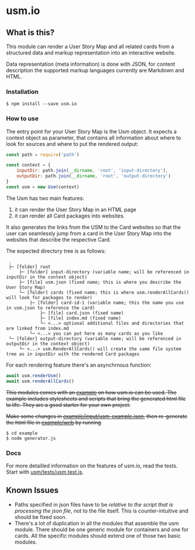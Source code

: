 # usm.io

## What is this?
This module can render a User Story Map and all related cards from a structured data and markup representation into an interactive website.

Data representation (meta information) is done with JSON, for content description the supported markup languages currently are Markdown and HTML.

### Installation

    $ npm install --save usm.io

### How to use

The entry point for your User Story Map is the Usm object. It expects a context object as parameter, that contains all information about where to look for sources and where to put the rendered output:

```javascript
const path = require('path')

const context = {
    inputDir: path.join(__dirname, 'root', 'input-directory'),
    outputDir: path.join(__dirname, 'root', 'output-directory')
}
const usm = new Usm(context)
```

The Usm has two main features:
1. it can render the User Story Map in an HTML page
1. it can render all Card packages into websites.

It also generates the links from the USM to the Card websites so that the user can seamlessly jump from a card in the User Story Map into the websites that describe the respective Card.

The expected directory tree is as follows:

```
 .
 ├─ [folder] root
     ├─ [folder] input-directory (variable name; will be referenced in inputDir in the context object)
     ├─ [file] usm.json (fixed name; this is where you describe the User Story Map)
     └─ [folder] cards (fixed name; this is where usm.renderAllCards() will look for packages to render)
         ├─ [folder] card-id-1 (variable name; this the name you use in usm.json to reference the card)
             ├─ [file] card.json (fixed name)
             ├─ [file] index.md (fixed name)
             └─ <...> optional additional files and directories that are linked from index.md
         └─ <...> you can put here as many cards as you like
 └─ [folder] output-directory (variable name; will be referenced in outputDir in the context object)
     └─ <...> usm.RenderAllCards() will create the same file system tree as in inputDir with the rendered Card packages
```

For each rendering feature there's an asynchrnous function:
```javascript
await usm.renderUsm()
await usm.renderAllCards()
```



~~This modules comes with an [example](example) on how usm.io can be used. The example includes stylesheets and scripts that bring the generated html file to life. They are a good starter for your own project.~~

~~Make some changes in [example/input/usm-example.json](example/input/usm-example.json), then re-generate the html file in [example/web](example/web) by running~~

    $ cd example
    $ node generator.js

### Docs

For more detailled information on the features of usm.io, read the tests. Start with [usm/tests/usm.test.js](usm/tests/usm.test.js).

## Known Issues

* Paths specified in json files have to be _relative to the script that is processing the json file_, not to the file itself. This is counter-intuitive and should be fixed soon.
* There's a lot of duplication in all the modules that assemble the usm module. There should be one generic module for containers and one for cards. All the specific modules should extend one of those two basic modules.